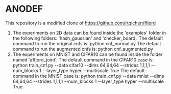 # ANODEF
This repository is a modified clone of https://github.com/rtqichen/ffjord

1. The experiments on 2D data can be found inside the 'examples' folder in the following folders: 'hash_gaussian' and 'checker_board'.
        The default command to run the original cnfs is:  python cnf_normal.py
        The default command to run the augmented cnfs is: python cnf_augmented.py
2. The experiments on MNIST and CIFAR10 can be found inside the folder named 'affjord_joint'.
        The default command in the CIFAR10 case is: python train_cnf.py --data cifar10 --dims 64,64,64 --strides 1,1,1,1 --num_blocks 1 --layer_type hyper --multiscale True
        The default command in the MNIST case is:   python train_cnf.py --data mnist --dims 64,64,64 --strides 1,1,1,1 --num_blocks 1 --layer_type hyper --multiscale True
